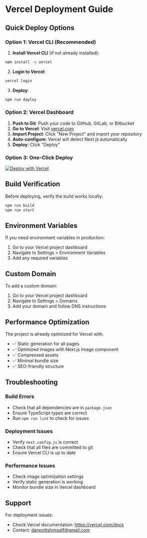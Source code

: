 # Vercel Deployment Guide

## Quick Deploy Options

### Option 1: Vercel CLI (Recommended)

1. **Install Vercel CLI** (if not already installed):
```bash
npm install -g vercel
```

2. **Login to Vercel**:
```bash
vercel login
```

3. **Deploy**:
```bash
npm run deploy
```

### Option 2: Vercel Dashboard

1. **Push to Git**: Push your code to GitHub, GitLab, or Bitbucket
2. **Go to Vercel**: Visit [vercel.com](https://vercel.com)
3. **Import Project**: Click "New Project" and import your repository
4. **Auto-configure**: Vercel will detect Next.js automatically
5. **Deploy**: Click "Deploy"

### Option 3: One-Click Deploy

[![Deploy with Vercel](https://vercel.com/button)](https://vercel.com/new/clone?repository-url=https://github.com/your-username/forever-thursday)

## Build Verification

Before deploying, verify the build works locally:

```bash
npm run build
npm run start
```

## Environment Variables

If you need environment variables in production:

1. Go to your Vercel project dashboard
2. Navigate to Settings > Environment Variables
3. Add any required variables

## Custom Domain

To add a custom domain:

1. Go to your Vercel project dashboard
2. Navigate to Settings > Domains
3. Add your domain and follow DNS instructions

## Performance Optimization

The project is already optimized for Vercel with:

- ✅ Static generation for all pages
- ✅ Optimized images with Next.js Image component
- ✅ Compressed assets
- ✅ Minimal bundle size
- ✅ SEO-friendly structure

## Troubleshooting

### Build Errors
- Check that all dependencies are in `package.json`
- Ensure TypeScript types are correct
- Run `npm run lint` to check for issues

### Deployment Issues
- Verify `next.config.js` is correct
- Check that all files are committed to git
- Ensure Vercel CLI is up to date

### Performance Issues
- Check image optimization settings
- Verify static generation is working
- Monitor bundle size in Vercel dashboard

## Support

For deployment issues:
- Check Vercel documentation: https://vercel.com/docs
- Contact: danpottshimself@gmail.com

